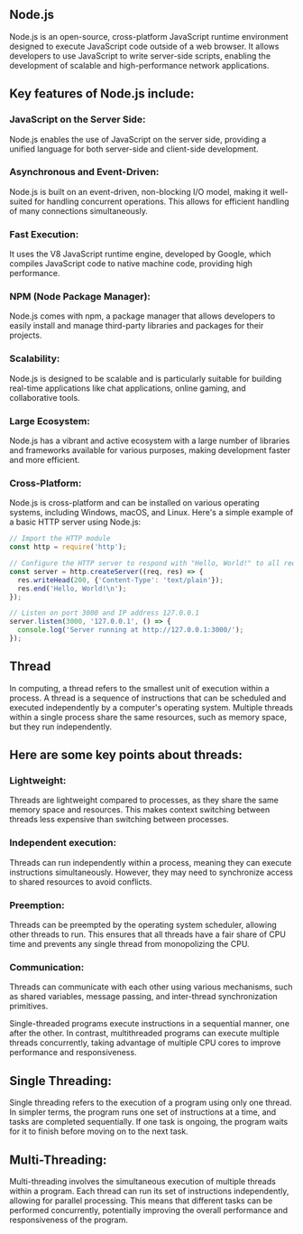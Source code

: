 ## Node.js 
Node.js is an open-source, cross-platform JavaScript runtime environment designed to execute JavaScript code outside of a web browser. It allows developers to use JavaScript to write server-side scripts, enabling the development of scalable and high-performance network applications.

## Key features of Node.js include:
### JavaScript on the Server Side:
Node.js enables the use of JavaScript on the server side, providing a unified language for both server-side and client-side development.

### Asynchronous and Event-Driven:
Node.js is built on an event-driven, non-blocking I/O model, making it well-suited for handling concurrent operations. This allows for efficient handling of many connections simultaneously.

### Fast Execution:
It uses the V8 JavaScript runtime engine, developed by Google, which compiles JavaScript code to native machine code, providing high performance.

### NPM (Node Package Manager):
Node.js comes with npm, a package manager that allows developers to easily install and manage third-party libraries and packages for their projects.

### Scalability:
Node.js is designed to be scalable and is particularly suitable for building real-time applications like chat applications, online gaming, and collaborative tools.

### Large Ecosystem:
Node.js has a vibrant and active ecosystem with a large number of libraries and frameworks available for various purposes, making development faster and more efficient.

### Cross-Platform:
Node.js is cross-platform and can be installed on various operating systems, including Windows, macOS, and Linux.
Here's a simple example of a basic HTTP server using Node.js:
```javascript
// Import the HTTP module
const http = require('http');

// Configure the HTTP server to respond with "Hello, World!" to all requests
const server = http.createServer((req, res) => {
  res.writeHead(200, {'Content-Type': 'text/plain'});
  res.end('Hello, World!\n');
});

// Listen on port 3000 and IP address 127.0.0.1
server.listen(3000, '127.0.0.1', () => {
  console.log('Server running at http://127.0.0.1:3000/');
});
```
## Thread
In computing, a thread refers to the smallest unit of execution within a process. A thread is a sequence of instructions that can be scheduled and executed independently by a computer's operating system. Multiple threads within a single process share the same resources, such as memory space, but they run independently.

## Here are some key points about threads:
### Lightweight:
Threads are lightweight compared to processes, as they share the same memory space and resources. This makes context switching between threads less expensive than switching between processes.

### Independent execution:
Threads can run independently within a process, meaning they can execute instructions simultaneously. However, they may need to synchronize access to shared resources to avoid conflicts.

### Preemption:
Threads can be preempted by the operating system scheduler, allowing other threads to run. This ensures that all threads have a fair share of CPU time and prevents any single thread from monopolizing the CPU.

### Communication:
Threads can communicate with each other using various mechanisms, such as shared variables, message passing, and inter-thread synchronization primitives.

Single-threaded programs execute instructions in a sequential manner, one after the other. In contrast, multithreaded programs can execute multiple threads concurrently, taking advantage of multiple CPU cores to improve performance and responsiveness.

## Single Threading:
Single threading refers to the execution of a program using only one thread. In simpler terms, the program runs one set of instructions at a time, and tasks are completed sequentially. If one task is ongoing, the program waits for it to finish before moving on to the next task.

## Multi-Threading:
Multi-threading involves the simultaneous execution of multiple threads within a program. Each thread can run its set of instructions independently, allowing for parallel processing. This means that different tasks can be performed concurrently, potentially improving the overall performance and responsiveness of the program.

